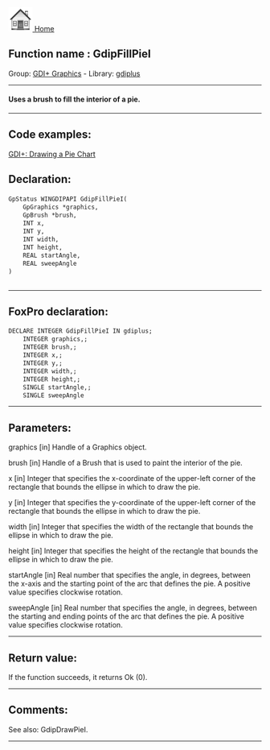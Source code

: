 [<img src="../../images/home.png"> Home ](https://github.com/VFPX/Win32API)  

## Function name : GdipFillPieI
Group: [GDI+ Graphics](../../functions_group.md#GDIplus_Graphics)  -  Library: [gdiplus](../../Libraries.md#gdiplus)  
***  


#### Uses a brush to fill the interior of a pie.
***  


## Code examples:
[GDI+: Drawing a Pie Chart](../../samples/sample_514.md)  

## Declaration:
```foxpro  
GpStatus WINGDIPAPI GdipFillPieI(
	GpGraphics *graphics,
	GpBrush *brush,
	INT x,
	INT y,
	INT width,
	INT height,
	REAL startAngle,
	REAL sweepAngle
)
  
```  
***  


## FoxPro declaration:
```foxpro  
DECLARE INTEGER GdipFillPieI IN gdiplus;
	INTEGER graphics,;
	INTEGER brush,;
	INTEGER x,;
	INTEGER y,;
	INTEGER width,;
	INTEGER height,;
	SINGLE startAngle,;
	SINGLE sweepAngle  
```  
***  


## Parameters:
graphics
[in] Handle of a Graphics object.

brush
[in] Handle of a Brush that is used to paint the interior of the pie.

x
[in] Integer that specifies the x-coordinate of the upper-left corner of the rectangle that bounds the ellipse in which to draw the pie. 

y
[in] Integer that specifies the y-coordinate of the upper-left corner of the rectangle that bounds the ellipse in which to draw the pie. 

width
[in] Integer that specifies the width of the rectangle that bounds the ellipse in which to draw the pie. 

height
[in] Integer that specifies the height of the rectangle that bounds the ellipse in which to draw the pie. 

startAngle
[in] Real number that specifies the angle, in degrees, between the x-axis and the starting point of the arc that defines the pie. A positive value specifies clockwise rotation. 

sweepAngle
[in] Real number that specifies the angle, in degrees, between the starting and ending points of the arc that defines the pie. A positive value specifies clockwise rotation.  
***  


## Return value:
If the function succeeds, it returns Ok (0).  
***  


## Comments:
See also: GdipDrawPieI.  
  
***  

